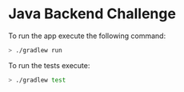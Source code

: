 # Java Backend Challenge

To run the app execute the following command:

```bash
> ./gradlew run
```

To run the tests execute:

```bash
> ./gradlew test
```
